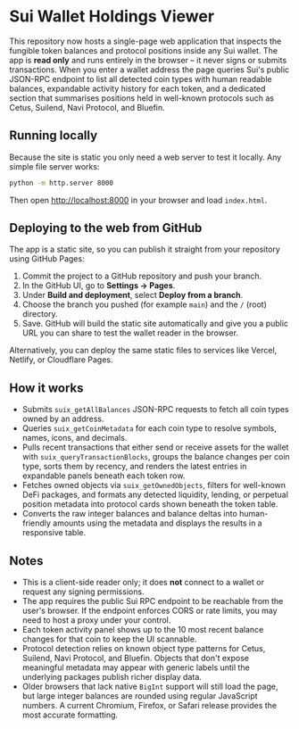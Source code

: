 # Sui Wallet Holdings Viewer

This repository now hosts a single-page web application that inspects the
fungible token balances and protocol positions inside any Sui wallet. The app
is **read only** and runs entirely in the browser – it never signs or submits
transactions. When you enter a wallet address the page queries Sui's public
JSON-RPC endpoint to list all detected coin types with human readable balances,
expandable activity history for each token, and a dedicated section that
summarises positions held in well-known protocols such as Cetus, Suilend, Navi
Protocol, and Bluefin.

## Running locally

Because the site is static you only need a web server to test it locally. Any
simple file server works:

```bash
python -m http.server 8000
```

Then open [http://localhost:8000](http://localhost:8000) in your browser and
load `index.html`.

## Deploying to the web from GitHub

The app is a static site, so you can publish it straight from your repository
using GitHub Pages:

1. Commit the project to a GitHub repository and push your branch.
2. In the GitHub UI, go to **Settings → Pages**.
3. Under **Build and deployment**, select **Deploy from a branch**.
4. Choose the branch you pushed (for example `main`) and the `/` (root)
   directory.
5. Save. GitHub will build the static site automatically and give you a public
   URL you can share to test the wallet reader in the browser.

Alternatively, you can deploy the same static files to services like Vercel,
Netlify, or Cloudflare Pages.

## How it works

* Submits `suix_getAllBalances` JSON-RPC requests to fetch all coin types owned
  by an address.
* Queries `suix_getCoinMetadata` for each coin type to resolve symbols, names,
  icons, and decimals.
* Pulls recent transactions that either send or receive assets for the wallet
  with `suix_queryTransactionBlocks`, groups the balance changes per coin type,
  sorts them by recency, and renders the latest entries in expandable panels
  beneath each token row.
* Fetches owned objects via `suix_getOwnedObjects`, filters for well-known DeFi
  packages, and formats any detected liquidity, lending, or perpetual position
  metadata into protocol cards shown beneath the token table.
* Converts the raw integer balances and balance deltas into human-friendly
  amounts using the metadata and displays the results in a responsive table.

## Notes

* This is a client-side reader only; it does **not** connect to a wallet or
  request any signing permissions.
* The app requires the public Sui RPC endpoint to be reachable from the user's
  browser. If the endpoint enforces CORS or rate limits, you may need to host a
  proxy under your control.
* Each token activity panel shows up to the 10 most recent balance changes for
  that coin to keep the UI scannable.
* Protocol detection relies on known object type patterns for Cetus, Suilend,
  Navi Protocol, and Bluefin. Objects that don't expose meaningful metadata may
  appear with generic labels until the underlying packages publish richer
  display data.
* Older browsers that lack native `BigInt` support will still load the page,
  but large integer balances are rounded using regular JavaScript numbers. A
  current Chromium, Firefox, or Safari release provides the most accurate
  formatting.
